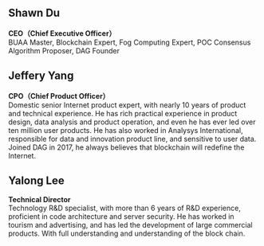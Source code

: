 ## Shawn Du

**CEO（Chief Executive Officer）**</br>
BUAA Master, Blockchain Expert, Fog Computing Expert, POC Consensus Algorithm Proposer, DAG Founder

## Jeffery Yang

**CPO（Chief Product Officer）**</br>
Domestic senior Internet product expert, with nearly 10 years of product and technical experience. He has rich practical experience in product design, data analysis and product operation, and even he has ever led over ten million user products. He has also worked in Analysys International, responsible for data and innovation product line, and sensitive to user data. Joined DAG in 2017, he always believes that blockchain will redefine the Internet.</br>

## Yalong Lee

**Technical Director**</br>
Technology R&D specialist, with more than 6 years of R&D experience, proficient in code architecture and server security. He has worked in tourism and advertising, and has led the development of large commercial products. With full understanding and understanding of the block chain.</br>
